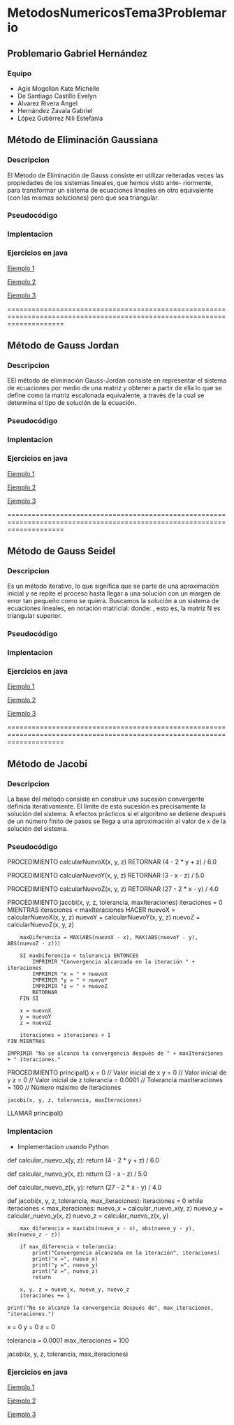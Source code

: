 # MetodosNumericosTema3Problemario
## Problemario Gabriel Hernández 

### Equipo

- Agis Mogollan Kate Michelle
- De Santiago Castillo Evelyn
- Alvarez Rivera Angel
- Hernández Zavala Gabriel
- López Gutiérrez Nili Estefanía


## Método de Eliminación Gaussiana
### Descripcion 

El Método de Eliminación de Gauss consiste en utilizar reiteradas veces las propiedades de los sistemas lineales, que hemos visto ante- riormente, para transformar un sistema de ecuaciones lineales en otro equivalente (con las mismas soluciones) pero que sea triangular.

### Pseudocódigo 




### Implentacion 



### Ejercicios en java

[Ejemplo 1](https://github.com/GABOHDEZ2001/ProblemarioTema3/blob/main/ProblemarioTema3/src/EliminacionGaussianaEjemplo1.java)

[Ejemplo 2](https://github.com/GABOHDEZ2001/ProblemarioTema3/blob/main/ProblemarioTema3/src/EliminacionGaussianaEjemplo2.java)

[Ejemplo 3](https://github.com/GABOHDEZ2001/ProblemarioTema3/blob/main/ProblemarioTema3/src/EliminacionGaussianaEjemplo3.java)


==========================================================================================================================


## Método de Gauss Jordan
### Descripcion 

EEl método de eliminación Gauss-Jordan consiste en representar el sistema de ecuaciones por medio de una matriz y obtener a partir de ella lo que se define como la matriz escalonada equivalente, a través de la cual se determina el tipo de solución de la ecuación.

### Pseudocódigo 



### Implentacion 



### Ejercicios en java

[Ejemplo 1](https://github.com/GABOHDEZ2001/ProblemarioTema3/blob/main/ProblemarioTema3/src/GaussJordanEjemplo1.java)

[Ejemplo 2](https://github.com/GABOHDEZ2001/ProblemarioTema3/blob/main/ProblemarioTema3/src/GaussJordanEjemplo2.java)

[Ejemplo 3](https://github.com/GABOHDEZ2001/ProblemarioTema3/blob/main/ProblemarioTema3/src/GaussJordanEjemplo3.java)


==========================================================================================================================


## Método de Gauss Seidel
### Descripcion 

Es un método iterativo, lo que significa que se parte de una aproximación inicial y se repite el proceso hasta llegar a una solución con un margen de error tan pequeño como se quiera. Buscamos la solución a un sistema de ecuaciones lineales, en notación matricial: donde: , esto es, la matriz N es triangular superior.

### Pseudocódigo 

### Implentacion 



### Ejercicios en java

[Ejemplo 1](https://github.com/GABOHDEZ2001/ProblemarioTema3/blob/main/ProblemarioTema3/src/GaussSeidelEjemplo1.java)

[Ejemplo 2](https://github.com/GABOHDEZ2001/ProblemarioTema3/blob/main/ProblemarioTema3/src/GaussSeidelEjemplo1.java)

[Ejemplo 3](https://github.com/GABOHDEZ2001/ProblemarioTema3/blob/main/ProblemarioTema3/src/GaussSeidelEjemplo1.java)



==========================================================================================================================


## Método de Jacobi
### Descripcion 
La base del método consiste en construir una sucesión convergente definida iterativamente. El límite de esta sucesión es precisamente la solución del sistema. A efectos prácticos si el algoritmo se detiene después de un número finito de pasos se llega a una aproximación al valor de x de la solución del sistema.

### Pseudocódigo 

PROCEDIMIENTO calcularNuevoX(x, y, z)
    RETORNAR (4 - 2 * y + z) / 6.0

PROCEDIMIENTO calcularNuevoY(x, y, z)
    RETORNAR (3 - x - z) / 5.0

PROCEDIMIENTO calcularNuevoZ(x, y, z)
    RETORNAR (27 - 2 * x - y) / 4.0

PROCEDIMIENTO jacobi(x, y, z, tolerancia, maxIteraciones)
    iteraciones = 0
    MIENTRAS iteraciones < maxIteraciones HACER
        nuevoX = calcularNuevoX(x, y, z)
        nuevoY = calcularNuevoY(x, y, z)
        nuevoZ = calcularNuevoZ(x, y, z)
        
        maxDiferencia = MAX(ABS(nuevoX - x), MAX(ABS(nuevoY - y), ABS(nuevoZ - z)))
        
        SI maxDiferencia < tolerancia ENTONCES
            IMPRIMIR "Convergencia alcanzada en la iteración " + iteraciones
            IMPRIMIR "x = " + nuevoX
            IMPRIMIR "y = " + nuevoY
            IMPRIMIR "z = " + nuevoZ
            RETORNAR
        FIN SI
        
        x = nuevoX
        y = nuevoY
        z = nuevoZ
        
        iteraciones = iteraciones + 1
    FIN MIENTRAS
    
    IMPRIMIR "No se alcanzó la convergencia después de " + maxIteraciones + " iteraciones."

PROCEDIMIENTO principal()
    x = 0 // Valor inicial de x
    y = 0 // Valor inicial de y
    z = 0 // Valor inicial de z
    tolerancia = 0.0001 // Tolerancia
    maxIteraciones = 100 // Número máximo de iteraciones
    
    jacobi(x, y, z, tolerancia, maxIteraciones)

LLAMAR principal()



### Implentacion 

 - Implementacion usando Python

def calcular_nuevo_x(y, z):
    return (4 - 2 * y + z) / 6.0

def calcular_nuevo_y(x, z):
    return (3 - x - z) / 5.0

def calcular_nuevo_z(x, y):
    return (27 - 2 * x - y) / 4.0

def jacobi(x, y, z, tolerancia, max_iteraciones):
    iteraciones = 0
    while iteraciones < max_iteraciones:
        nuevo_x = calcular_nuevo_x(y, z)
        nuevo_y = calcular_nuevo_y(x, z)
        nuevo_z = calcular_nuevo_z(x, y)

        max_diferencia = max(abs(nuevo_x - x), abs(nuevo_y - y), abs(nuevo_z - z))

        if max_diferencia < tolerancia:
            print("Convergencia alcanzada en la iteración", iteraciones)
            print("x =", nuevo_x)
            print("y =", nuevo_y)
            print("z =", nuevo_z)
            return

        x, y, z = nuevo_x, nuevo_y, nuevo_z
        iteraciones += 1

    print("No se alcanzó la convergencia después de", max_iteraciones, "iteraciones.")

x = 0
y = 0
z = 0


tolerancia = 0.0001
max_iteraciones = 100


jacobi(x, y, z, tolerancia, max_iteraciones)


### Ejercicios en java

[Ejemplo 1](https://github.com/GABOHDEZ2001/ProblemarioTema3/blob/main/ProblemarioTema3/src/MetodoJacobiEjemplo1.java)

[Ejemplo 2](https://github.com/GABOHDEZ2001/ProblemarioTema3/blob/main/ProblemarioTema3/src/MetodoJacobiEjemplo1.java)

[Ejemplo 3](https://github.com/GABOHDEZ2001/ProblemarioTema3/blob/main/ProblemarioTema3/src/MetodoJacobiEjemplo1.java)














